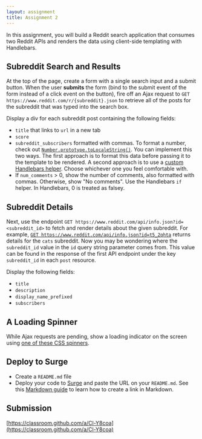 ```yaml
---
layout: assignment
title: Assignment 2
---
```


In this assignment, you will build a Reddit search application that consumes two Reddit APIs and renders the data using client-side templating with Handlebars.

## Subreddit Search and Results

At the top of the page, create a form with a single search input and a submit button. When the user **submits** the form (bind to the submit event of the form instead of a click event on the button), fire off an Ajax request to `GET https://www.reddit.com/r/{subreddit}.json` to retrieve all of the posts for the subreddit that was typed into the search box.

Display a div for each subreddit post containing the following fields:

- `title` that links to `url` in a new tab
- `score`
- `subreddit_subscribers` formatted with commas. To format a number, check out [`Number.prototype.toLocaleString()`](https://developer.mozilla.org/en-US/docs/Web/JavaScript/Reference/Global_Objects/Number/toLocaleString). You can implement this two ways. The first approach is to format this data before passing it to the template to be rendered. A second approach is to use a [custom Handlebars helper](https://handlebarsjs.com/guide/#custom-helpers). Choose whichever one you feel comfortable with.
- If `num_comments` > 0, show the number of comments, also formatted with commas. Otherwise, show "No comments". Use the Handlebars `if` helper. In Handlebars, 0 is treated as falsey.

## Subreddit Details

Next, use the endpoint `GET https://www.reddit.com/api/info.json?id=<subreddit_id>` to fetch and render details about the given subreddit. For example, [`GET https://www.reddit.com/api/info.json?id=t5_2qhta`](https://www.reddit.com/api/info.json?id=t5_2qhta) returns details for the `cats` subreddit. Now you may be wondering where the `subreddit_id` value in the `id` query string parameter comes from. This value can be found in the response of the first API endpoint under the key `subreddit_id` in each `post` resource.

Display the following fields:

- `title`
- `description`
- `display_name_prefixed`
- `subscribers`

## A Loading Spinner

While Ajax requests are pending, show a loading indicator on the screen using [one of these CSS spinners](https://projects.lukehaas.me/css-loaders/).

## Deploy to Surge

- Create a `README.md` file
- Deploy your code to [Surge](https://surge.sh/) and paste the URL on your `README.md`. See this [Markdown guide](https://www.markdownguide.org/cheat-sheet/) to learn how to create a link in Markdown.

## Submission

[https://classroom.github.com/a/Cl-Y8coa](https://classroom.github.com/a/Cl-Y8coa)
